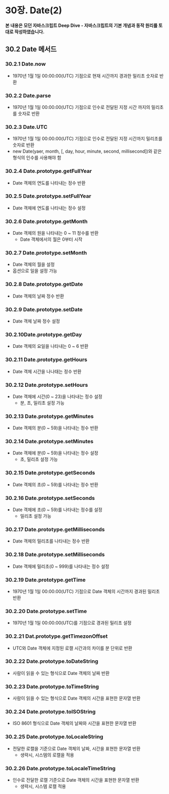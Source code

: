 # 30장. Date(2)

**본 내용은 모던 자바스크립트 Deep Dive - 자바스크립트의 기본 개념과 동작 원리를 토대로 작성하였습니다.**

## 30.2 Date 메서드

### 30.2.1 Date.now

* 1970년 1월 1일 00:00:00(UTC) 기점으로 현재 시간까지 경과한 밀리초 숫자로 반환



### 30.2.2 Date.parse

* 1970년 1월 1일 00:00:00(UTC) 기점으로 인수로 전달된 지정 시간 까지의 밀리초를 숫자로 반환



### 30.2.3 Date.UTC

* 1970년 1월 1일 00:00:00(UTC) 기점으로 인수로 전달된 지정 시간까지 밀리초를 숫자로 반환
* new Date(yaer, month, [, day, hour, minute, second, millisecond])와 같은 형식의 인수를 사용해야 함



### 30.2.4 Date.prototype.getFullYear

* Date 객체의 연도를 나타내는 정수 반환



### 30.2.5 Date.prototype.setFullYear

* Date 객체에 연도를 나타내는 정수 설정



### 30.2.6 Date.prototype.getMonth

* Date 객체의 원을 나타내는 0 ~ 11 정수를 반환
  * Date 객체에서의 월은 0부터 시작



### 30.2.7 Date.prototype.setMonth

* Date 객체의 월을 설정
* 옵션으로 일을 설정 가능



### 30.2.8 Date.prototype.getDate

* Date 객체의 날짜 정수 반환



### 30.2.9 Date.prototype.setDate

* Date 객체 날짜 정수 설정



### 30.2.10Date.prototype.getDay

* Date 객체의 요일을 나타내는 0 ~ 6 반환



### 30.2.11 Date.prototype.getHours

* Date 객체 시간을 나나태는 정수 반환



### 30.2.12 Date.prototype.setHours

* Date 객체에 시간(0 ~ 23)을 나타내는 정수 설정
  * 분, 초, 밀리초 설정 가능



### 30.2.13 Date.prototype.getMinutes

* Date 객체의 분(0 ~ 59)을 나타내는 정수 반환



### 30.2.14 Date.prototype.setMinutes

* Date 객체에 분(0 ~ 59)을 나타내는 정수 설정
  * 초, 밀리초 설정 가능



### 30.2.15 Date.prototype.getSeconds

* Date 객체의 초(0 ~ 59)를 나타내는 정수 반환



### 30.2.16 Date.prototype.setSeconds

* Date 객체에 초(0 ~ 59)를 나타내는 정수를 설정
  * 밀리초 설정 가능



### 30.2.17 Date.prototype.getMilliseconds

* Date 객체의 밀리초를 나타내는 정수 반환



### 30.2.18 Date.prototype.setMilliseconds

* Date 객체에 밀리초(0 ~ 999)를 나타내는 정수 설정



### 30.2.19 Date.prototype.getTime

* 1970년 1월 1일 00:00:00(UTC) 기점으로 Date 객체의 시간까지 경과된 밀리초 반환



### 30.2.20 Date.prototype.setTime

* 1970년 1월 1일 00:00:00(UTC)를 기점으로 경과된 밀리초 설정



### 30.2.21 Dat.prototype.getTimezonOffset

* UTC와 Date 객체에 지정된 로캘 시간과의 차이를 분 단위로 반환



### 30.2.22 Date.prototype.toDateString

* 사람이 읽을 수 있는 형식으로 Date 객체의 날짜 반환



### 30.2.23 Date.prototype.toTimeString

* 사람이 읽을 수 있는 형식으로 Date 객체의 시간을 표현한 문자열 반환



### 30.2.24 Date.prototype.toISOString

* ISO 8601 형식으로 Date 객체의 날짜와 시간을 표현한 문자열 반환



### 30.2.25 Date.prototype.toLocaleString

* 전달한 로캘을 기준으로 Date 객체의 날짜, 시간을 표현한 문자열 반환
  * 생략시, 시스템의 로캘을 적용



### 30.2.26 Date.prototype.toLocaleTimeString

* 인수로 전달한 로캘 기준으로 Date 객체의 시간을 표현한 문자열 반환
  * 생략시, 시스템 로캘 적용

